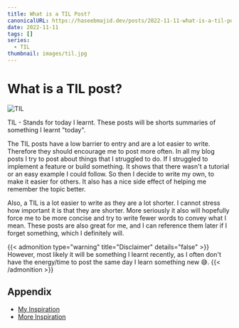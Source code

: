 ```yaml
---
title: What is a TIL Post?
canonicalURL: https://haseebmajid.dev/posts/2022-11-11-what-is-a-til-post/
date: 2022-11-11
tags: []
series:
  - TIL
thumbnail: images/til.jpg
---
```


# What is a TIL post?

![TIL](images/til.jpg)

TIL - Stands for today I learnt. These posts will be shorts summaries of something I learnt "today".

The TIL posts have a low barrier to entry and are a lot easier to write. Therefore they should encourage me
to post more often. In all my blog posts I try to post about things that I struggled to do. If I struggled
to implement a feature or build something. It shows that there wasn't a tutorial or an easy example I could follow.
So then I decide to write my own, to make it easier for others. It also has a nice side effect of helping me remember the topic
better.

Also, a TIL is a lot easier to write as they are a lot shorter. I cannot stress how important it is that they are shorter.
More seriously it also will hopefully force me to be more concise and try to write fewer words to convey what I mean.
These posts are also great for me, and I can reference them later if I forget something, which I definitely will.

{{< admonition type="warning" title="Disclaimer" details="false" >}}
However, most likely it will be something I learnt recently, as I often don't have the energy/time to post
the same day I learn something new 😅.
{{< /admonition >}}

## Appendix

- [My Inspiration](https://betatim.github.io/posts/til-explained/)
- [More Inspiration](https://rabea.dev/til/gitconfig-with-conditionals)